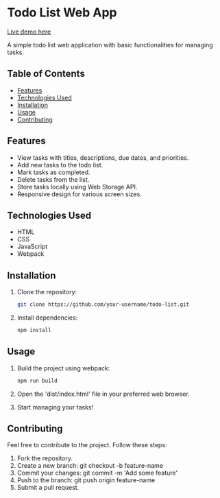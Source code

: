 # Todo List Web App

[Live demo here](https://nzxzn.github.io/todo-list/)

A simple todo list web application with basic functionalities for managing tasks.

## Table of Contents

- [Features](#features)
- [Technologies Used](#technologies-used)
- [Installation](#installation)
- [Usage](#usage)
- [Contributing](#contributing)

## Features

- View tasks with titles, descriptions, due dates, and priorities.
- Add new tasks to the todo list.
- Mark tasks as completed.
- Delete tasks from the list.
- Store tasks locally using Web Storage API.
- Responsive design for various screen sizes.

## Technologies Used

- HTML
- CSS
- JavaScript
- Webpack

## Installation

1. Clone the repository:

   ```bash
   git clone https://github.com/your-username/todo-list.git

2. Install dependencies:

   ```bash
   npm install

## Usage

1. Build the project using webpack:

   ```bash
   npm run build

2. Open the 'dist/index.html' file in your preferred web browser.
3. Start managing your tasks!

## Contributing

Feel free to contribute to the project. Follow these steps:

1. Fork the repository.
2. Create a new branch: git checkout -b feature-name
3. Commit your changes: git commit -m 'Add some feature'
4. Push to the branch: git push origin feature-name
5. Submit a pull request.



